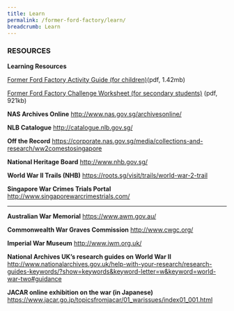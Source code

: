 ```yaml
---
title: Learn
permalink: /former-ford-factory/learn/
breadcrumb: Learn
---
```

### RESOURCES


**Learning Resources**

[Former Ford Factory Activity Guide (for children)](/files/former-ford-factory/Former_Ford_Factory_Activity_Guide_For_Children.pdf)(pdf, 1.42mb)

[Former Ford Factory Challenge Worksheet (for secondary students)](/files/former-ford-factory/Former_Ford_Factory_Challenge_Worksheet_For_Secondary_Students.pdf) (pdf, 921kb)

**NAS Archives Online**
http://www.nas.gov.sg/archivesonline/

**NLB Catalogue**
http://catalogue.nlb.gov.sg/

**Off the Record**
https://corporate.nas.gov.sg/media/collections-and-research/ww2comestosingapore

**National Heritage Board**
http://www.nhb.gov.sg/

**World War II Trails (NHB)**
https://roots.sg/visit/trails/world-war-2-trail

**Singapore War Crimes Trials Portal**
http://www.singaporewarcrimestrials.com/

------

**Australian War Memorial**
https://www.awm.gov.au/

**Commonwealth War Graves Commission**
http://www.cwgc.org/

**Imperial War Museum**
http://www.iwm.org.uk/

**National Archives UK’s research guides on World War II**
http://www.nationalarchives.gov.uk/help-with-your-research/research-guides-keywords/?show=keywords&keyword-letter=w&keyword=world-war-two#guidance

**JACAR online exhibition on the war (in Japanese)**
https://www.jacar.go.jp/topicsfromjacar/01_warissues/index01_001.html
